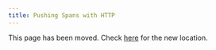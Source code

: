 ```yaml
---
title: Pushing Spans with HTTP
---
```

This page has been moved. Check [here](../../api_docs/pushing-spans-with-http) for the new location.